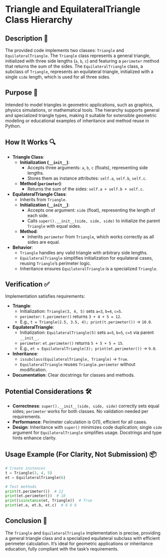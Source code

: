 # Triangle and EquilateralTriangle Class Hierarchy

## Description 📝

The provided code implements two classes: `Triangle` and `EquilateralTriangle`.
The `Triangle` class represents a general triangle, initialized with three side lengths (`a`, `b`, `c`) and featuring a `perimeter` method that returns the sum of the sides.
The `EquilateralTriangle` class, a subclass of `Triangle`, represents an equilateral triangle, initialized with a single `side` length, which is used for all three sides.

## Purpose 🎯

Intended to model triangles in geometric applications, such as graphics, physics simulations, or mathematical tools.
The hierarchy supports general and specialized triangle types, making it suitable for extensible geometric modeling or educational examples of inheritance and method reuse in Python.

## How It Works 🔍

-   **Triangle Class**:
    -   **Initialization (`__init__`)**:
        -   Accepts three arguments: `a`, `b`, `c` (floats), representing side lengths.
        -   Stores them as instance attributes: `self.a`, `self.b`, `self.c`.
    -   **Method (`perimeter`)**:
        -   Returns the sum of the sides: `self.a + self.b + self.c`.
-   **EquilateralTriangle Class**:
    -   Inherits from `Triangle`.
    -   **Initialization (`__init__`)**:
        -   Accepts one argument: `side` (float), representing the length of each side.
        -   Calls `super().__init__(side, side, side)` to initialize the parent `Triangle` with equal sides.
    -   **Method**:
        -   Inherits `perimeter` from `Triangle`, which works correctly as all sides are equal.
-   **Behavior**:
    -   `Triangle` handles any valid triangle with arbitrary side lengths.
    -   `EquilateralTriangle` simplifies initialization for equilateral cases, reusing `Triangle`’s perimeter logic.
    -   Inheritance ensures `EquilateralTriangle` is a specialized `Triangle`.

## Verification ✅

Implementation satisfies requirements:

-   **Triangle**:
    -   Initialization: `Triangle(3, 4, 5)` sets `a=3`, `b=4`, `c=5`.
    -   `perimeter`: `t.perimeter()` returns `3 + 4 + 5 = 12`.
    -   E.g., `t = Triangle(2.5, 3.5, 4); print(t.perimeter())` → `10.0`.
-   **EquilateralTriangle**:
    -   Initialization: `EquilateralTriangle(5)` sets `a=5`, `b=5`, `c=5` via parent `__init__`.
    -   `perimeter`: `et.perimeter()` returns `5 + 5 + 5 = 15`.
    -   E.g., `et = EquilateralTriangle(3); print(et.perimeter())` → `9.0`.
-   **Inheritance**:
    -   `issubclass(EquilateralTriangle, Triangle)` → `True`.
    -   `EquilateralTriangle` reuses `Triangle.perimeter` without modification.
-   **Documentation**: Clear docstrings for classes and methods.

## Potential Considerations 🛠️

-   **Correctness**: `super().__init__(side, side, side)` correctly sets equal sides; `perimeter` works for both classes. No validation needed per requirements.
-   **Performance**: Perimeter calculation is O(1), efficient for all cases.
-   **Design**: Inheritance with `super()` minimizes code duplication; single `side` argument for `EquilateralTriangle` simplifies usage. Docstrings and type hints enhance clarity.

## Usage Example (For Clarity, Not Submission) 📦

```python
# Create instances
t = Triangle(3, 4, 5)
et = EquilateralTriangle(6)

# Test methods
print(t.perimeter())  # 12
print(et.perimeter())  # 18
print(isinstance(et, Triangle))  # True
print(et.a, et.b, et.c)  # 6 6 6
```

## Conclusion 🚀

The `Triangle` and `EquilateralTriangle` implementation is precise, providing a general triangle class and a specialized equilateral subclass with efficient perimeter calculation.
It’s ideal for geometric applications or inheritance education, fully compliant with the task’s requirements.
